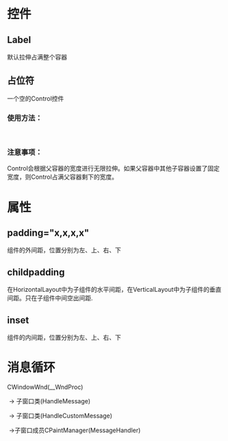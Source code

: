 # 控件

## Label

默认拉伸占满整个容器

## 占位符

一个空的Control控件

### 使用方法：

​	<Control />

### 注意事项：

Control会根据父容器的宽度进行无限拉伸。如果父容器中其他子容器设置了固定宽度，则Control占满父容器剩下的宽度。



# 属性

##  padding="x,x,x,x" 

组件的外间距，位置分别为左、上、右、下

## childpadding

在HorizontalLayout中为子组件的水平间距，在VerticalLayout中为子组件的垂直间距。只在子组件中间空出间距.

## inset

组件的内间距，位置分别为左、上、右、下



# 消息循环

CWindowWnd(__WndProc) 

​	-> 子窗口类(HandleMessage) 

​		 -> 子窗口类(HandleCustomMessage)

​		 ->子窗口成员CPaintManager(MessageHandler) 
